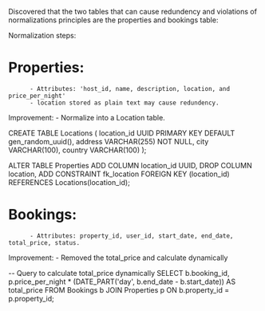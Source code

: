 Discovered that the two tables that can cause redundency and violations of normalizations principles are the properties and bookings table:

Normalization steps:

# Properties:
          - Attributes: 'host_id, name, description, location, and price_per_night'
          - location stored as plain text may cause redundency.
Improvement:
          - Normalize into a Location table.

CREATE TABLE Locations (
    location_id UUID PRIMARY KEY DEFAULT gen_random_uuid(),
    address VARCHAR(255) NOT NULL,
    city VARCHAR(100),
    country VARCHAR(100)
);

ALTER TABLE Properties
ADD COLUMN location_id UUID,
DROP COLUMN location,
ADD CONSTRAINT fk_location FOREIGN KEY (location_id) REFERENCES Locations(location_id);

# Bookings:
          - Attributes: property_id, user_id, start_date, end_date, total_price, status.
Improvement:
          - Removed the total_price and calculate dynamically 

-- Query to calculate total_price dynamically
SELECT 
    b.booking_id,
    p.price_per_night * (DATE_PART('day', b.end_date - b.start_date)) AS total_price
FROM Bookings b
JOIN Properties p ON b.property_id = p.property_id;


